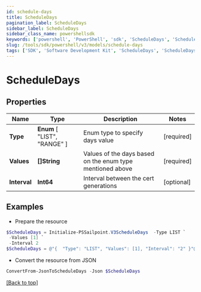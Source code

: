 ```yaml
---
id: schedule-days
title: ScheduleDays
pagination_label: ScheduleDays
sidebar_label: ScheduleDays
sidebar_class_name: powershellsdk
keywords: ['powershell', 'PowerShell', 'sdk', 'ScheduleDays', 'ScheduleDays'] 
slug: /tools/sdk/powershell/v3/models/schedule-days
tags: ['SDK', 'Software Development Kit', 'ScheduleDays', 'ScheduleDays']
---
```



# ScheduleDays

## Properties

Name | Type | Description | Notes
------------ | ------------- | ------------- | -------------
**Type** |  **Enum** [  "LIST",    "RANGE" ] | Enum type to specify days value | [required]
**Values** | **[]String** | Values of the days based on the enum type mentioned above | [required]
**Interval** | **Int64** | Interval between the cert generations | [optional] 

## Examples

- Prepare the resource
```powershell
$ScheduleDays = Initialize-PSSailpoint.V3ScheduleDays  -Type LIST `
 -Values [1] `
 -Interval 2
$ScheduleDays = @"{  "Type": "LIST", "Values": [1], "Interval": "2" }"@
```

- Convert the resource from JSON
```powershell
ConvertFrom-JsonToScheduleDays -Json $ScheduleDays
```


[[Back to top]](#) 

